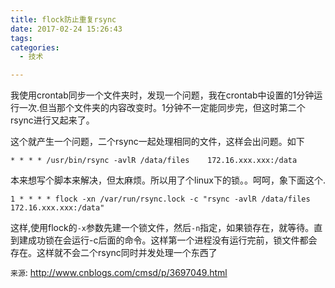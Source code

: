 ```yaml
---
title: flock防止重复rsync
date: 2017-02-24 15:26:43
tags:
categories:
  - 技术

---
```

我使用crontab同步一个文件夹时，发现一个问题，我在crontab中设置的1分钟运行一次.但当那个文件夹的内容改变时。1分钟不一定能同步完，但这时第二个rsync进行又起来了。

这个就产生一个问题，二个rsync一起处理相同的文件，这样会出问题。如下

    * * * * /usr/bin/rsync -avlR /data/files    172.16.xxx.xxx:/data

本来想写个脚本来解决，但太麻烦。所以用了个linux下的锁。。呵呵，象下面这个.

    1 * * * * flock -xn /var/run/rsync.lock -c "rsync -avlR /data/files    172.16.xxx.xxx:/data"

这样,使用flock的`-x`参数先建一个锁文件，然后`-n`指定，如果锁存在，就等待。直到建成功锁在会运行-c后面的命令。这样第一个进程没有运行完前，锁文件都会存在。这样就不会二个rsync同时并发处理一个东西了

`来源`: http://www.cnblogs.com/cmsd/p/3697049.html
